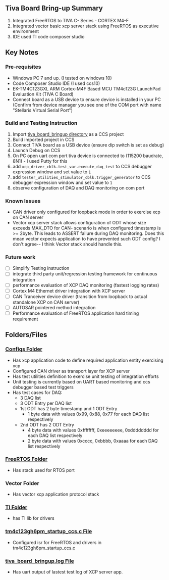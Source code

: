 ## Tiva Board Bring-up Summary
1. Integrated FreeRTOS to TIVA C- Series - CORTEX M4-F
2. Integrated vector basic xcp server stack using FreeRTOS as executive environment
3. IDE used TI code composer studio

## Key Notes
### Pre-requisites
- Windows PC 7 and up. (I tested on windows 10)
- Code Composer Studio IDE (I used ccs10)
- EK-TM4C123GXL ARM  Cortex-M4F Based MCU TM4c123G LaunchPad Evaluation Kit (TIVA C Board)
- Connect board as a USB device to ensure device is installed in your PC (Confirm from device manager you see one of the COM port with name "Stellaris Virtual Serial Port")
### Build and Testing Instruction
1. Import [tiva_board_bringup directory]([./) as a CCS project
2. Build imported project in CCS
3. Connect TIVA board as a USB device (ensure dip switch is set as debug)
4. Launch Debug on CCS
5. On PC open uart com port tiva device is connected to (115200 baudrate, 8N1) - I used Putty for this
6. add `xcp_driver_cblk.test_var.execute_daq_test` to CCS debugger expression window and set value to `1`
7. add `tester_utilities_stimulator_cblk.trigger_generator` to CCS debugger expression window and set value to `1`
8. observe configuration of DAQ and DAQ monitoring on com port
### Known Issues
- CAN driver only configured for loopback mode in order to exercise xcp on CAN server
- Vector xcp server stack allows configuration of ODT whose size exceeds MAX_DTO for CAN- 
  scenario is when configured timestamp is >= 2byte. This leads to ASSERT failure during DAQ monitoring. 
  Does this mean vector expects application to have prevented such ODT config? I don't agree-- I think Vector stack should handle this.
### Future work
- [ ] Simplify Testing instruction
- [ ] integrate third party unit/regression testing framework for continuous integration
- [ ] performance evaluation of XCP DAQ monitoring (fastest logging rates)
- [ ] Cortex M4 Ethernet driver integration with XCP server
- [ ] CAN Tranceiver device driver (transition from loopback to actual standalone XCP on CAN server)
- [ ] AUTOSAR pointered method integration
- [ ] Performance evaluation of FreeRTOS application hard timing requirement

## Folders/Files
### [Configs Folder](./Configs)
- Has xcp application code to define required application entity exercising xcp
- Configured CAN driver as transport layer for XCP server
- Has test utilities definition to exercise unit testing of integration efforts
- Unit testing is currently based on UART based monitoring and ccs debugger based test triggers
- Has test cases for DAQ:
	- 3 DAQ list
	- 3 ODT Entry per DAQ list
	- 1st ODT has 2 byte timestamp and 1 ODT Entry 
		- 1 byte data with values 0x99, 0x88, 0x77 for each DAQ list respectively
	- 2nd ODT has 2 ODT Entry
		- 4 byte data with values 0xffffffff, 0xeeeeeeee, 0xdddddddd for each DAQ list respectively
		- 2 byte data with values 0xcccc, 0xbbbb, 0xaaaa for each DAQ list respectively
### [FreeRTOS Folder](./FreeRTOS)
- Has stack used for RTOS port
### Vector Folder
- Has vector xcp application protocol stack
### [TI Folder](./TI)
- has TI lib for drivers 
### [tm4c123gh6pm_startup_ccs.c File](./tm4c123gh6pm_startup_ccs.c)
- Configured isr for FreeRTOS and drivers in tm4c123gh6pm_startup_ccs.c
### [tiva_board_bringup.log File](./tiva_board_bringup.log)
- Has uart output of lastest test log of XCP server app.

